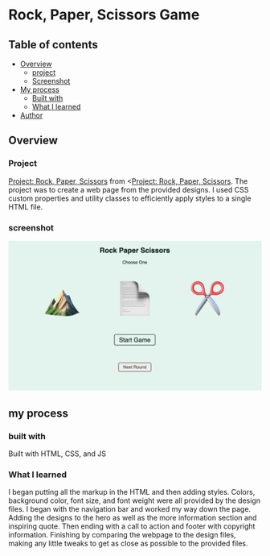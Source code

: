 # Rock, Paper, Scissors Game
## Table of contents

- [Overview](#overview)
  - [project](#project)
  - [Screenshot](#screenshot)
- [My process](#my-process)
  - [Built with](#built-with)
  - [What I learned](#what-i-learned)
- [Author](#author)

## Overview

### Project
<a href=https://www.theodinproject.com/lessons/foundations-rock-paper-scissors”>Project: Rock, Paper, Scissors</a> from <<a href=https://www.theodinproject.com/lessons/foundations-rock-paper-scissors”>Project: Rock, Paper, Scissors</a>. The project was to create a web page from the provided designs. I used CSS custom properties and utility classes to efficiently apply styles to a single HTML file.
### screenshot
<img src="rock_paper_scissors.png" alt="rock, paper, scissors in a browser">


## my process
### built with
Built with HTML, CSS, and JS

### What I learned
<p>I began putting all the markup in the HTML and then adding styles. Colors, background color, font size, and font weight were all provided by the design files. I began with the navigation bar and worked my way down the page. Adding the designs to the hero as well as the more information section and inspiring quote. Then ending with a call to action and footer with copyright information. Finishing by comparing the webpage to the design files, making any little tweaks to get as close as possible to the provided files.</p>
